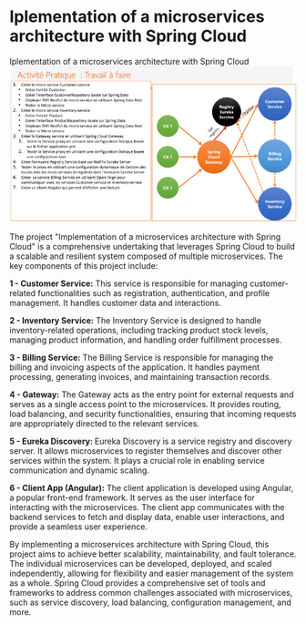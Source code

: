 # Iplementation of a microservices architecture with Spring Cloud
Iplementation of a microservices architecture with Spring Cloud
<img src="https://raw.githubusercontent.com/Abdelmalek123-Ennani/Iplementation-of-a-microservices-architecture-with-Spring-Cloud/master/spring-cloud-project-architecture.PNG" />
<br />
<p>
The project "Implementation of a microservices architecture with Spring Cloud" is a comprehensive undertaking that leverages Spring Cloud to build a scalable and resilient system composed of multiple microservices. The key components of this project include:
</p>

<p><b>1 - Customer Service:</b> This service is responsible for managing customer-related functionalities such as registration, authentication, and profile management. It handles customer data and interactions.</p>

<p><b>2 - Inventory Service:</b> The Inventory Service is designed to handle inventory-related operations, including tracking product stock levels, managing product information, and handling order fulfillment processes.
</p>

<p><b>3 - Billing Service:</b> The Billing Service is responsible for managing the billing and invoicing aspects of the application. It handles payment processing, generating invoices, and maintaining transaction records.
</p>

<p><b>4 - Gateway:</b> The Gateway acts as the entry point for external requests and serves as a single access point to the microservices. It provides routing, load balancing, and security functionalities, ensuring that incoming requests are appropriately directed to the relevant services.
</p>

<p>
  <b>5 - Eureka Discovery: </b>Eureka Discovery is a service registry and discovery server. It allows microservices to register themselves and discover other services within the system. It plays a crucial role in enabling service communication and dynamic scaling.
</p>

<p>
  <b>6 - Client App (Angular):</b> The client application is developed using Angular, a popular front-end framework. It serves as the user interface for interacting with the microservices. The client app communicates with the backend services to fetch and display data, enable user interactions, and provide a seamless user experience.
</p>

<p>
By implementing a microservices architecture with Spring Cloud, this project aims to achieve better scalability, maintainability, and fault tolerance. The individual microservices can be developed, deployed, and scaled independently, allowing for flexibility and easier management of the system as a whole. Spring Cloud provides a comprehensive set of tools and frameworks to address common challenges associated with microservices, such as service discovery, load balancing, configuration management, and more.
</p>
